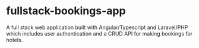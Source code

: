 # fullstack-bookings-app
A full stack web application built with Angular/Typescript and Laravel/PHP which includes user authentication and a CRUD API for making bookings for hotels.
